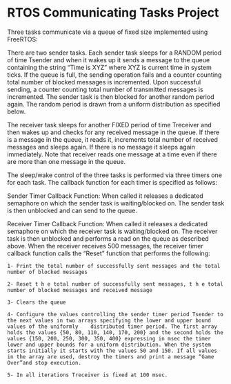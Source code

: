 # RTOS Communicating Tasks Project

Three tasks communicate via a queue of fixed size implemented using FreeRTOS:

There are two sender tasks. Each sender task sleeps for a RANDOM period of time Tsender and when it wakes up it sends a message to the queue containing the string “Time is XYZ” where XYZ is current time in system ticks. If the queue is full, the sending operation fails and a counter counting total number of blocked messages is incremented. Upon successful sending, a counter counting total number of transmitted messages is incremented. The sender task is then blocked for another random period again. The random period is drawn from a uniform distribution as specified below.

The receiver task sleeps for another FIXED period of time Treceiver and then wakes up and checks for any received message in the queue. If there is a message in the queue, it reads it, increments total number of received messages and sleeps again. If there is no message it sleeps again immediately. Note that receiver reads one message at a time even if there are more than one message in the queue.

The sleep/wake control of the three tasks is performed via three timers one for each task. The callback function for each timer is specified as follows:

Sender Timer Callback Function: When called it releases a dedicated semaphore on which the sender task is waiting/blocked on. The sender task is then unblocked and can send to the queue.

Receiver Timer Callback Function: When called it releases a dedicated semaphore on which the receiver task is waiting/blocked on. The receiver task is then unblocked and performs a read on the queue as described above. When the receiver receives 500 messages, the receiver timer callback function calls the “Reset” function that performs the following:

    1- Print the total number of successfully sent messages and the total number of blocked messages

    2- Reset t h e total number of successfully sent messages, t h e total number of blocked messages and received message

    3- Clears the queue

    4- Configure the values controlling the sender timer period Tsender to the next values in two arrays specifying the lower and upper bound values of the uniformly    distributed timer period. The first array holds the values {50, 80, 110, 140, 170, 200} and the second holds the values {150, 200, 250, 300, 350, 400} expressing in msec the timer lower and upper bounds for a uniform distribution. When the system starts initially it starts with the values 50 and 150. If all values in the array are used, destroy the timers and print a message “Game Over”and stop execution.

    5- In all iterations Treceiver is fixed at 100 msec.
